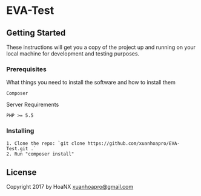 # EVA-Test

## Getting Started

These instructions will get you a copy of the project up and running on your local machine for development and testing purposes.

### Prerequisites

What things you need to install the software and how to install them

```
Composer
```
Server Requirements
```
PHP >= 5.5
```

### Installing

```
1. Clone the repo: `git clone https://github.com/xuanhoapro/EVA-Test.git .`
2. Run "composer install"
```

## License

Copyright 2017 by HoaNX <xuanhoapro@gmail.com>
